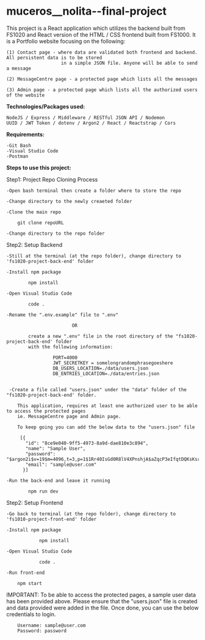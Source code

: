 # muceros__nolita--final-project
This project is a React application which utilizes the backend built from FS1020 and React version of the HTML / CSS frontend built from FS1000.
It is a Portfolio website focusing on the following:

    (1) Contact page - where data are validated both frontend and backend. All persistent data is to be stored
                        in a simple JSON file. Anyone will be able to send a message

    (2) MessageCentre page - a protected page which lists all the messages

    (3) Admin page - a protected page which lists all the authorized users of the website


**Technologies/Packages used:**
    
    NodeJS / Express / Middleware / RESTful JSON API / Nodemon
    UUID / JWT Token / dotenv / Argon2 / React / Reactstrap / Cors

**Requirements:**

    -Git Bash
    -Visual Studio Code
    -Postman

**Steps to use this project:**

Step1: Project Repo Cloning Process

    -Open bash terminal then create a folder where to store the repo

    -Change directory to the newly creaeted folder

    -Clone the main repo
        
        git clone repoURL

    -Change directory to the repo folder

Step2: Setup Backend

    -Still at the terminal (at the repo folder), change directory to 'fs1020-project-back-end' folder
    
    -Install npm package

            npm install

    -Open Visual Studio Code

            code .

    -Rename the ".env.example" file to ".env" 
            
                            OR 

            create a new ".env" file in the root directory of the "fs1020-project-back-end' folder
            with the following information:

                     PORT=4000
                     JWT_SECRETKEY = somelongrandomphrasegoeshere
                     DB_USERS_LOCATION=./data/users.json
                     DB_ENTRIES_LOCATION=./data/entries.json

                
     -Create a file called "users.json" under the "data" folder of the "fs1020-project-back-end' folder.
        
        This application, requires at least one authorized user to be able to access the protected pages 
        ie. MessageCentre page and Admin page.
        
        To keep going you can add the below data to the "users.json" file
        
         [{
           "id": "8ce9e040-9ff5-4973-8a9d-dae810e3c894",
           "name": "Sample User",
           "password": "$argon2i$v=19$m=4096,t=3,p=1$1Rr40IsGd0R8lV4XPnshjA$aZqcP3eIfqtDQKsKsrju08/PsdnM4nIJHU0nYfMyVeM",
           "email": "sample@user.com"
          }]

    -Run the back-end and leave it running

            npm run dev

Step2: Setup Frontend

    -Go back to terminal (at the repo folder), change directory to 'fs1010-project-front-end' folder

    -Install npm package

                npm install

    -Open Visual Studio Code

                code .

    -Run front-end

        npm start


IMPORTANT: 
To be able to access the protected pages, a sample user data has been provided above.
Please ensure that the "users.json" file is created and data provided were added in the file.
Once done, you can use the below credentials to login.


        Username: sample@user.com
        Password: password


